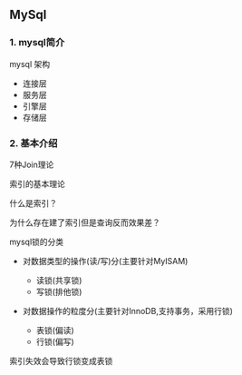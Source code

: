 ## MySql

### 1. mysql简介 

mysql 架构

+ 连接层
+ 服务层
+ 引擎层
+ 存储层

### 2. 基本介绍

7种Join理论



索引的基本理论

什么是索引？

为什么存在建了索引但是查询反而效果差？



mysql锁的分类

+ 对数据类型的操作(读/写)分(主要针对MyISAM)
  + 读锁(共享锁)
  + 写锁(排他锁)

+ 对数据操作的粒度分(主要针对InnoDB,支持事务，采用行锁)
  + 表锁(偏读)
  + 行锁(偏写)

索引失效会导致行锁变成表锁
